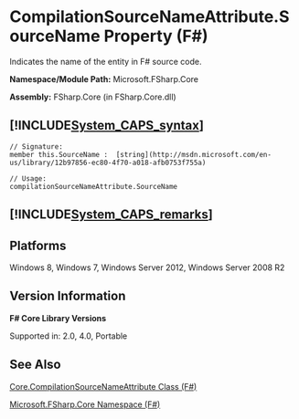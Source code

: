 # CompilationSourceNameAttribute.SourceName Property (F#)

Indicates the name of the entity in F# source code.

**Namespace/Module Path:** Microsoft.FSharp.Core

**Assembly:** FSharp.Core (in FSharp.Core.dll)


## [!INCLUDE[System_CAPS_syntax](//System/Token/System_CAPS_syntax_md.md)]

```
// Signature:
member this.SourceName :  [string](http://msdn.microsoft.com/en-us/library/12b97856-ec80-4f70-a018-afb0753f755a)

// Usage:
compilationSourceNameAttribute.SourceName
```

## [!INCLUDE[System_CAPS_remarks](//System/Token/System_CAPS_remarks_md.md)]

## Platforms
Windows 8, Windows 7, Windows Server 2012, Windows Server 2008 R2


## Version Information
**F# Core Library Versions**

Supported in: 2.0, 4.0, Portable




## See Also
[Core.CompilationSourceNameAttribute Class &#40;F&#35;&#41;](Core.CompilationSourceNameAttribute+Class+28%F%2329%.md)

[Microsoft.FSharp.Core Namespace &#40;F&#35;&#41;](Microsoft.FSharp.Core+Namespace+28%F%2329%.md)

